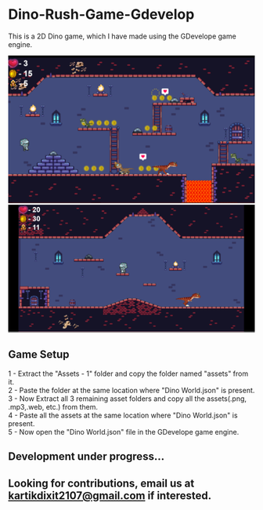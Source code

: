 # Dino-Rush-Game-Gdevelop
This is a 2D Dino game, which I have made using the GDevelope game engine.

<img src="Screenshot 2024-01-13 112719.png"><br>
<img src="Screenshot 2024-01-13 112250.png">

## Game Setup 
1 - Extract the "Assets - 1" folder and copy the folder named "assets" from it.                                                                                                                                 
2 - Paste the folder at the same location where "Dino World.json" is present.                                                                                                                                   
3 - Now Extract all 3 remaining asset folders and copy all the assets(.png, .mp3,.web, etc.) from them.                                                                                                         
4 - Paste all the assets at the same location where "Dino World.json" is present.                                                                                                                               
5 - Now open the "Dino World.json" file in the GDevelope game engine.                                                                                                                                           

## Development under progress...
## Looking for contributions,  email us at kartikdixit2107@gmail.com if interested.
